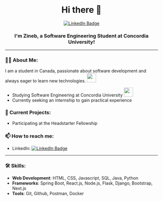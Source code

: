 <div id="header" align="center">


  
  <h1>Hi there 👋</h1>
    <div id="badges">
    <a href="https://www.linkedin.com/in/zineb-alaoui-👩%E2%80%8D💻-a0a1381b9/">
      <img src="https://img.shields.io/badge/LinkedIn-blue?style=for-the-badge&logo=linkedin&logoColor=white" alt="LinkedIn Badge"/>
    </a>
  </div>
  
  <h3>
    I'm Zineb, a Software Engineering Student at Concordia University!
  </h3>
</div>

---

### 👩‍💻 About Me:
I am a student in Canada, passionate about software development and always eager to learn new technologies. <img src="https://media.giphy.com/media/RemHbGtR3lNsqyERMS/giphy.gif?cid=ecf05e471jze6t1n6htnnqx0wpjx5um77uhlq9ds8w8bx7oc&rid=giphy.gif&ct=s" width="30">

- Studying Software Engineering at Concordia University <img src="https://media.giphy.com/media/3xIEvhVMe7OkVXkC3I/giphy.gif?cid=ecf05e47k25cihyiumj2x7f6fcfslq2gsa1nb00q0gnqwxcf&rid=giphy.gif&ct=s" width="30">
- Currently seeking an internship to gain practical experience

### 🚀 Current Projects:
- Participating at the Headstarter Fellowship

### 📫 How to reach me:

- LinkedIn: [![LinkedIn Badge](https://img.shields.io/badge/LinkedIn-blue?style=flat&logo=Linkedin&logoColor=white)](https://www.linkedin.com/in/zineb-alaoui-👩%E2%80%8D💻-a0a1381b9/)
---

### 🛠️ Skills:

- **Web Development**: HTML, CSS, Javascript, SQL, Java, Python
- **Frameworks**:  Spring Boot, React.js, Node.js, Flask, Django, Bootstrap, Next.js
- **Tools**: Git, Github, Postman, Docker

